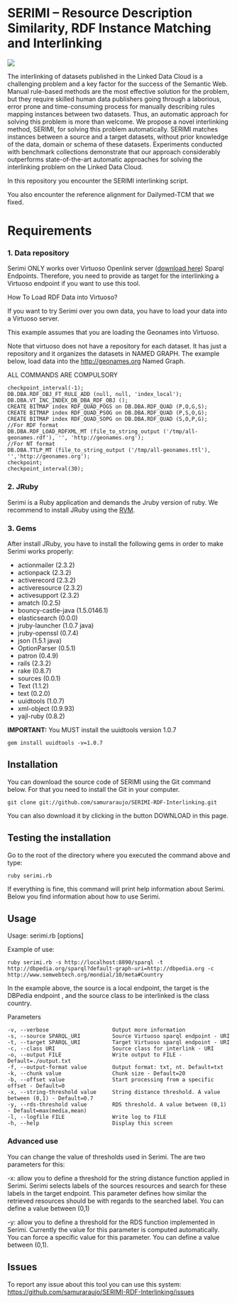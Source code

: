 # SERIMI – Resource Description Similarity, RDF Instance Matching and Interlinking  

![](https://github.com/samuraraujo/SERIMI-RDF-Interlinking/raw/master/image.png)
   
The interlinking of datasets published in the Linked Data Cloud is a 
challenging problem and a key factor for the success of the Semantic Web. 
Manual rule-based methods are the most effective solution for the problem, but 
they require skilled human data publishers going through a laborious, error 
prone and time-consuming process for manually describing rules mapping 
instances between two datasets. Thus, an automatic approach for solving this 
problem is more than welcome. We propose a novel interlinking 
method, SERIMI, for solving this problem automatically. SERIMI matches 
instances between a source and a target datasets, without prior knowledge of the 
data, domain or schema of these datasets. Experiments conducted with 
benchmark collections demonstrate that our approach considerably outperforms 
state-of-the-art automatic approaches for solving the interlinking problem on 
the Linked Data Cloud. 

In this repository you encounter the SERIMI interlinking script. 

You also encounter the reference alignment for Dailymed-TCM that we fixed.

# Requirements 

### 1. Data repository 
Serimi ONLY works over Virtuoso Openlink server ([download here](http://sourceforge.net/projects/virtuoso/files/)) Sparql Endpoints. Therefore, you need to provide as target for the interlinking a Virtuoso endpoint if you want to use this tool.

How To Load RDF Data into Virtuoso?

If you want to try Serimi over you own data, you have to load your data into a Virtuoso server.

This example assumes that you are loading the Geonames into Virtuoso.  

Note that virtuoso does not have a repository for each dataset. It has just a repository and it organizes the datasets in NAMED GRAPH. The example below, load data into the http://geonames.org Named Graph.

ALL COMMANDS ARE COMPULSORY 

	checkpoint_interval(-1);
	DB.DBA.RDF_OBJ_FT_RULE_ADD (null, null, 'index_local');
	DB.DBA.VT_INC_INDEX_DB_DBA_RDF_OBJ ();	
	CREATE BITMAP index RDF_QUAD_POGS on DB.DBA.RDF_QUAD (P,O,G,S);
	CREATE BITMAP index RDF_QUAD_PSOG on DB.DBA.RDF_QUAD (P,S,O,G);
	CREATE BITMAP index RDF_QUAD_SOPG on DB.DBA.RDF_QUAD (S,O,P,G);	
	//For RDF format
	DB.DBA.RDF_LOAD_RDFXML_MT (file_to_string_output ('/tmp/all-geonames.rdf'), '', 'http://geonames.org');	
	//For NT format
	DB.DBA.TTLP_MT (file_to_string_output ('/tmp/all-geonames.ttl'), '','http://geonames.org');
	checkpoint;
	checkpoint_interval(30);

### 2. JRuby

Serimi is a Ruby application and demands the Jruby version of ruby. We recommend to install JRuby using the [RVM](https://rvm.beginrescueend.com/).

### 3. Gems

After install JRuby, you have to install the following gems in order to make Serimi works properly:

* actionmailer (2.3.2)
* actionpack (2.3.2)
* activerecord (2.3.2)
* activeresource (2.3.2)
* activesupport (2.3.2)
* amatch (0.2.5)
* bouncy-castle-java (1.5.0146.1)
* elasticsearch (0.0.0)
* jruby-launcher (1.0.7 java)
* jruby-openssl (0.7.4)
* json (1.5.1 java)
* OptionParser (0.5.1)
* patron (0.4.9)
* rails (2.3.2)
* rake (0.8.7)
* sources (0.0.1)
* Text (1.1.2)
* text (0.2.0)
* uuidtools (1.0.7)
* xml-object (0.9.93)
* yajl-ruby (0.8.2)

<b>IMPORTANT:</b>
You MUST install the uuidtools version 1.0.7

	gem install uuidtools -v=1.0.7

## Installation

You can download the source code of SERIMI using the Git command below. For that you need to install the Git in your computer.

	git clone git://github.com/samuraraujo/SERIMI-RDF-Interlinking.git
 
You can also download it by clicking in the button DOWNLOAD in this page.

## Testing the installation

Go to the root of the directory where you executed the command above and type:

	ruby serimi.rb

If everything is fine, this command will print help information about Serimi. Below you find information about how to use Serimi.
 
## Usage

Usage: serimi.rb [options] 

Example of use: 

	ruby serimi.rb -s http://localhost:8890/sparql -t http://dbpedia.org/sparql?default-graph-uri=http://dbpedia.org -c http://www.semwebtech.org/mondial/10/meta#Country 
	
In the example above, the source is a local endpoint, the target is the DBPedia endpoint , and the source class to be interlinked is the class country.

Parameters

	-v, --verbose                    Output more information
	-s, --source SPARQL_URI          Source Virtuoso sparql endpoint - URI
	-t, --target SPARQL_URI          Target Virtuoso sparql endpoint - URI
	-c, --class URI                  Source class for interlink - URI
	-o, --output FILE                Write output to FILE - Default=./output.txt
	-f, --output-format value        Output format: txt, nt. Default=txt
	-k, --chunk value                Chunk size - Default=20
	-b, --offset value               Start processing from a specific offset - Default=0
	-x, --string-threshold value     String distance threshold. A value between (0,1) - Default=0.7
	-y, --rds-threshold value        RDS threshold. A value between (0,1) - Default=max(media,mean)
	-l, --logfile FILE               Write log to FILE
	-h, --help                       Display this screen

### Advanced use

You can change the value of thresholds used in Serimi. The are two parameters for this:

-x: allow you to define a threshold for the string distance function applied in Serimi. Serimi selects labels of the sources resources and search for these labels in the target endpoint. This parameter defines how similar the retrieved resources should be with regards to the searched label. You can define a value between (0,1)

-y: allow you to define a threshold for the RDS function implemented in Serimi. Currently the value for this parameter is computed automatically. You can force a specific value for this parameter. You can define a value between (0,1).

## Issues

To report any issue about this tool you can use this system: https://github.com/samuraraujo/SERIMI-RDF-Interlinking/issues
